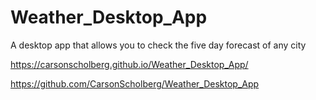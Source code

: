 # Weather_Desktop_App
A desktop app that allows you to check the five day forecast of any city

https://carsonscholberg.github.io/Weather_Desktop_App/

https://github.com/CarsonScholberg/Weather_Desktop_App
